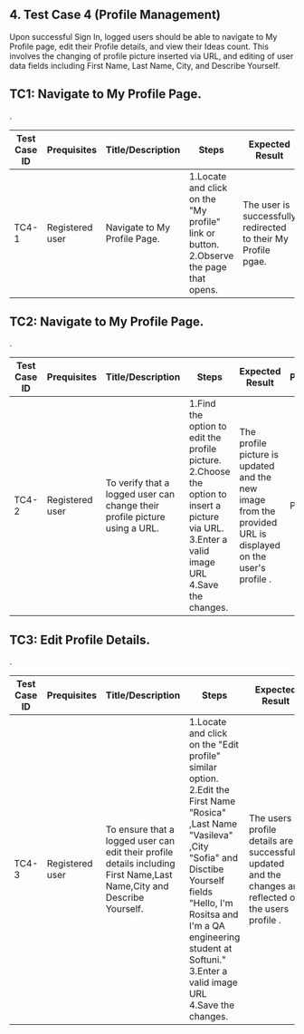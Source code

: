 
## 4. Test Case 4 (Profile Management)
Upon successful Sign In, logged users should be able to navigate to My Profile page, edit their Profile details, and
view their Ideas count. This involves the changing of profile picture inserted via URL, and editing of user data fields
including First Name, Last Name, City, and Describe Yourself.

## TC1: Navigate to My Profile Page.
.

| **Test Case ID** | **Prequisites** | **Title/Description** | **Steps** | **Expected Result** | **Pass/Fail** |
|------------------|-----------------|------------------------|-----------|----------------------|---------------|
| TC4-1            |Registered user|Navigate to My Profile Page. | 1.Locate and click on the "My profile" link or button.<br>2.Observe the page that opens. |The user is successfully redirected to their My Profile pgae.|Pass         |


## TC2: Navigate to My Profile Page.
.

| **Test Case ID** | **Prequisites** | **Title/Description** | **Steps** | **Expected Result** | **Pass/Fail** |
|------------------|-----------------|------------------------|-----------|----------------------|---------------|
| TC4-2            |Registered user|To verify that a logged user can change their profile picture using a URL. | 1.Find the option to edit the profile picture.<br>2.Choose the option to insert a picture via URL.<br>3.Enter a valid image URL<br>4.Save the changes.|The profile picture is updated and the new image from the provided URL is displayed on the user's profile .|Pass         |



## TC3: Edit Profile Details.
.

| **Test Case ID** | **Prequisites** | **Title/Description** | **Steps** | **Expected Result** | **Pass/Fail** |
|------------------|-----------------|------------------------|-----------|----------------------|---------------|
| TC4-3            |Registered user|To ensure that a logged user can edit their profile details including First Name,Last Name,City and Describe Yourself. | 1.Locate and click on the "Edit profile" similar option.<br>2.Edit the First Name "Rosica" ,Last Name "Vasileva" ,City "Sofia" and Disctibe Yourself fields "Hello, I'm Rositsa and I'm a QA engineering student at Softuni."<br>3.Enter a valid image URL<br>4.Save the changes.|The users profile details are successfully updated and the changes are reflected on the users profile .|Pass         |

